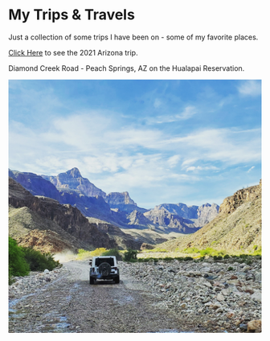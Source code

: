 # My Trips & Travels

Just a collection of some trips I have been on - some of my favorite places.

[Click Here](https://cschledt.com/arizona21) to see the 2021 Arizona trip.

Diamond Creek Road - Peach Springs, AZ on the Hualapai Reservation.

![Diamond Creek Road - Peach Springs, AZ](https://github.com/cschledt/cschledt.github.io/blob/images/dcmtn.jpg?raw=true)


